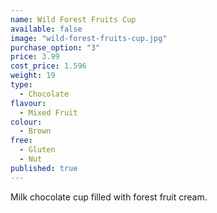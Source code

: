 ```yaml
---
name: Wild Forest Fruits Cup
available: false
image: "wild-forest-fruits-cup.jpg"
purchase_option: "3"
price: 3.99
cost_price: 1.596
weight: 19
type: 
  - Chocolate
flavour: 
  - Mixed Fruit
colour: 
  - Brown
free: 
  - Gluten
  - Nut
published: true
---
```

Milk chocolate cup filled with forest fruit cream.